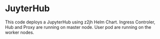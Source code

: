 # JuyterHub

This code deploys a JupyterHub using z2jh Helm Chart. Ingress Controler, Hub and Proxy are running on master node. User pod are running on the worker nodes.
